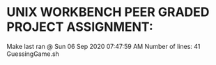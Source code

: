 UNIX WORKBENCH PEER GRADED PROJECT ASSIGNMENT:
================================================

Make last ran @ Sun 06 Sep 2020 07:47:59 AM
Number of lines: 41 GuessingGame.sh
